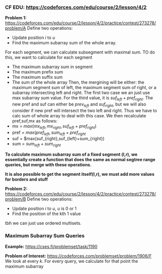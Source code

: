 ### CF EDU: https://codeforces.com/edu/course/2/lesson/4/2
**Problem 1:** https://codeforces.com/edu/course/2/lesson/4/2/practice/contest/273278/problem/A
Define two operations:
- Update position $i$ to $u$
- Find the maximum subarray sum of the whole array.

For each segment, we can calculate subsegment with maximal sum.
TO do this, we want to calculate for each segment
- The maximum subarray sum in segment
- The maximum prefix sum
- The maximum suffix sum
- The sum of the whole array
Then, the mergining will be either:
the maximum segment sum of left, the maximum segment sum of right, or a subarray intersecting left and right.
The first two case we an just use max subarray sum value. For the third value, it is $suf_{left} + pref_{right}$.
The new pref and suf can either be $prev_{left}$ and $suf_{right}$, but we will also consider if new pref will intersect the two left and right. Thus we have to calc sum of whole array to deal with this case. 
We then recalculate pref,suf,mx as follows:
- mx = $max(mx_{left}, mx_{right}, suf_{left} + pref_{right})$
- pref = $max(pref_{left}, sum_{left}+pref_{right}$
- suf = $max(suf_{right},suf_{left}+sum_{right})
- sum = $sum_{left}+sum_{right}$


**To calculate maximum subarray sum of a fixed segment (l,r), we essentially create a function that does the same as normal segtree range queries, but merge with these operations.**

**It is also possible to get the segment itself(l,r), we must add more values for borders and stuff**


**Problem 2:** https://codeforces.com/edu/course/2/lesson/4/2/practice/contest/273278/problem/B
Define two operations:
- Update position $i$ to $u$, $u$ is 0 or 1
- Find the position of the kth 1 value

tbh we can just use ordered multisets.

### Maximum Subarray Sum Queries
**Example:** https://cses.fi/problemset/task/1190


**Problem of Interest:** https://codeforces.com/problemset/problem/1906/F
We look at every $k$. For every query, we calculate for that point the maximum subarray 
